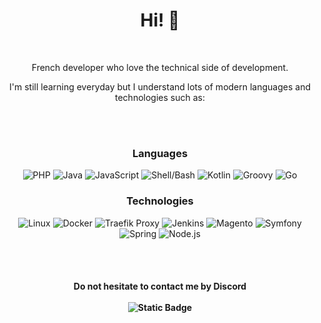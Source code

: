 <h1 align="center">
Hi! 👋
</h1>
<br/>
<p align=center>
French developer who love the technical side of development.
</p>

<p align=center>
I'm still learning everyday but I understand lots of modern languages and technologies such as:
</p>
<br/>
<br/>
<h3 align=center>Languages</h3>
<p align=center>
  <img alt="PHP" src="https://img.shields.io/badge/PHP-272a2e?style=for-the-badge&logo=php">
  <img alt="Java" src="https://img.shields.io/badge/Java-272a2e?style=for-the-badge&logo=openjdk">
  <img alt="JavaScript" src="https://img.shields.io/badge/JavaScript-272a2e?style=for-the-badge&logo=javascript">
  <img alt="Shell/Bash" src="https://img.shields.io/badge/Shell/Bash-272a2e?style=for-the-badge&logo=gnu-bash">
  <img alt="Kotlin" src="https://img.shields.io/badge/Kotlin*-272a2e?style=for-the-badge&logo=kotlin">
  <img alt="Groovy" src="https://img.shields.io/badge/Groovy*-272a2e?style=for-the-badge&logo=apache-groovy">
  <img alt="Go" src="https://img.shields.io/badge/Go*-272a2e?style=for-the-badge&logo=go">
</p>

<h3 align=center>Technologies</h3>
<p align=center>
  <img alt="Linux" src="https://img.shields.io/badge/Linux-272a2e?style=for-the-badge&logo=linux">
  <img alt="Docker" src="https://img.shields.io/badge/Docker-272a2e?style=for-the-badge&logo=docker">
  <img alt="Traefik Proxy" src="https://img.shields.io/badge/Traefik%20proxy-272a2e?style=for-the-badge&logo=traefik%20proxy">
  <img alt="Jenkins" src="https://img.shields.io/badge/Jenkins-272a2e?style=for-the-badge&logo=jenkins">
  <img alt="Magento" src="https://img.shields.io/badge/Magento-272a2e?style=for-the-badge&logo=magento">
  <img alt="Symfony" src="https://img.shields.io/badge/Symfony-272a2e?style=for-the-badge&logo=symfony">
  <img alt="Spring" src="https://img.shields.io/badge/Spring-272a2e?style=for-the-badge&logo=spring">
  <img alt="Node.js" src="https://img.shields.io/badge/Node.js-272a2e?style=for-the-badge&logo=node.js">
</p>
<br/>
<br/>
<h4 align=center>
  Do not hesitate to contact me by Discord
  <br/>
  <br/>
  <img alt="Static Badge" src="https://img.shields.io/badge/ImAARIX-272a2e?style=for-the-badge&logo=discord&label=Discord">
</h4>
